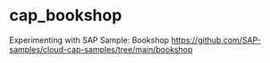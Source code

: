 # cap_bookshop
Experimenting with SAP Sample: Bookshop
https://github.com/SAP-samples/cloud-cap-samples/tree/main/bookshop
